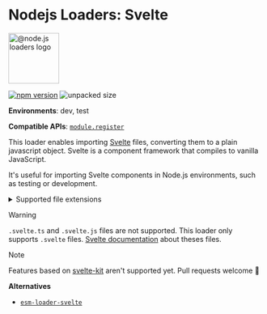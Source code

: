 # Nodejs Loaders: Svelte

<img src="https://raw.githubusercontent.com/nodejs-loaders/nodejs-loaders/refs/heads/main/logo.svg" height="100" width="100" alt="@node.js loaders logo" />

[![npm version](https://img.shields.io/npm/v/@nodejs-loaders/svelte.svg)](https://www.npmjs.com/package/@nodejs-loaders/svelte)
![unpacked size](https://img.shields.io/npm/unpacked-size/@nodejs-loaders/svelte)

**Environments**: dev, test

**Compatible APIs**: [`module.register`](https://nodejs.org/api/module.html#moduleregisterspecifier-parenturl-options)


This loader enables importing [Svelte](https://svelte.dev) files, converting them to a plain javascript object. Svelte is a component framework that compiles to vanilla JavaScript.

It's useful for importing Svelte components in Node.js environments, such as testing or development.

<details>
<summary>Supported file extensions</summary>

* `.svelte`
</details>

> [!WARNING]
> `.svelte.ts` and `.svelte.js` files are not supported. This loader only supports `.svelte` files.
> [Svelte documentation](https://svelte.dev/docs/svelte/svelte-js-files) about theses files.

> [!NOTE]
> Features based on [svelte-kit](https://svelte.dev/docs/kit/introduction) aren't supported yet. Pull requests welcome 🙂

**Alternatives**

* [`esm-loader-svelte`](https://www.npmjs.com/package/esm-loader-svelte)
